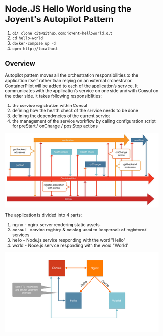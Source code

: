 # Node.JS Hello World using the Joyent's Autopilot Pattern

1. `git clone git@github.com:joyent-helloworld.git`
2. `cd hello-world`
3. `docker-compose up -d`
4. `open http://localhost`

## Overview

Autopilot pattern moves all the orchestration responsibilities to the application itself rather than relying on an external orchestrator. ContainerPilot will be added to each of the application’s service. It communicates with the application’s service on one side and with Consul on the other side. It takes following responsibilities:
1. the service registration within Consul
2. defining how the health check of the service needs to be done
3. defining the dependencies of the current service
4. the management of the service workflow by calling configuration script for preStart / onChange / postStop actions

![Container Piolot](ContainerPilot.jpg)

The application is divided into 4 parts:

1. nginx - nginx server rendering static assets
2. consul - service registry & catalog used to keep track of registered services
3. hello - Node.js service responding with the word "Hello"
4. world - Node.js service responding with the word "World"


![Joyent Arch Diagram](joyent-arch-diagram.jpg)
